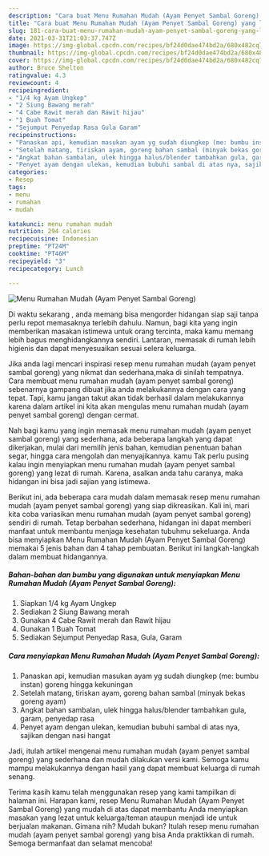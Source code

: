 ```yaml
---
description: "Cara buat Menu Rumahan Mudah (Ayam Penyet Sambal Goreng) yang lezat Untuk Jualan"
title: "Cara buat Menu Rumahan Mudah (Ayam Penyet Sambal Goreng) yang lezat Untuk Jualan"
slug: 181-cara-buat-menu-rumahan-mudah-ayam-penyet-sambal-goreng-yang-lezat-untuk-jualan
date: 2021-03-31T21:03:37.747Z
image: https://img-global.cpcdn.com/recipes/bf24d0dae474bd2a/680x482cq70/menu-rumahan-mudah-ayam-penyet-sambal-goreng-foto-resep-utama.jpg
thumbnail: https://img-global.cpcdn.com/recipes/bf24d0dae474bd2a/680x482cq70/menu-rumahan-mudah-ayam-penyet-sambal-goreng-foto-resep-utama.jpg
cover: https://img-global.cpcdn.com/recipes/bf24d0dae474bd2a/680x482cq70/menu-rumahan-mudah-ayam-penyet-sambal-goreng-foto-resep-utama.jpg
author: Bruce Shelton
ratingvalue: 4.3
reviewcount: 4
recipeingredient:
- "1/4 kg Ayam Ungkep"
- "2 Siung Bawang merah"
- "4 Cabe Rawit merah dan Rawit hijau"
- "1 Buah Tomat"
- "Sejumput Penyedap Rasa Gula Garam"
recipeinstructions:
- "Panaskan api, kemudian masukan ayam yg sudah diungkep (me: bumbu instan) goreng hingga kekuningan"
- "Setelah matang, tiriskan ayam, goreng bahan sambal (minyak bekas goreng ayam)"
- "Angkat bahan sambalan, ulek hingga halus/blender tambahkan gula, garam, penyedap rasa"
- "Penyet ayam dengan ulekan, kemudian bubuhi sambal di atas nya, sajikan dengan nasi hangat"
categories:
- Resep
tags:
- menu
- rumahan
- mudah

katakunci: menu rumahan mudah 
nutrition: 294 calories
recipecuisine: Indonesian
preptime: "PT24M"
cooktime: "PT46M"
recipeyield: "3"
recipecategory: Lunch

---
```



![Menu Rumahan Mudah (Ayam Penyet Sambal Goreng)](https://img-global.cpcdn.com/recipes/bf24d0dae474bd2a/680x482cq70/menu-rumahan-mudah-ayam-penyet-sambal-goreng-foto-resep-utama.jpg)

Di waktu  sekarang , anda memang bisa mengorder hidangan siap saji tanpa perlu repot memasaknya terlebih dahulu. Namun, bagi kita yang ingin memberikan masakan istimewa untuk orang tercinta, maka kamu memang lebih bagus menghidangkannya sendiri. Lantaran, memasak di rumah lebih higienis dan dapat menyesuaikan sesuai selera keluarga.

Jika anda lagi mencari inspirasi resep menu rumahan mudah (ayam penyet sambal goreng) yang nikmat dan sederhana,maka di sinilah tempatnya. Cara membuat menu rumahan mudah (ayam penyet sambal goreng)  sebenarnya gampang dibuat jika anda melakukannya dengan cara yang tepat. Tapi, kamu jangan takut akan tidak berhasil dalam melakukannya 
karena dalam artikel ini kita akan mengulas menu rumahan mudah (ayam penyet sambal goreng) dengan cermat.  



Nah bagi kamu yang ingin memasak menu rumahan mudah (ayam penyet sambal goreng) yang sederhana, ada beberapa langkah yang dapat dikerjakan, mulai dari memilih jenis bahan, kemudian penentuan bahan segar, hingga cara mengolah dan menyajikannya. kamu Tak perlu pusing kalau ingin menyiapkan menu rumahan mudah (ayam penyet sambal goreng) yang lezat di rumah. Karena, asalkan anda  tahu caranya, maka hidangan ini bisa jadi sajian yang istimewa.

Berikut ini, ada beberapa cara mudah dalam memasak resep menu rumahan mudah (ayam penyet sambal goreng) yang siap dikreasikan. Kali ini, mari kita coba variasikan menu rumahan mudah (ayam penyet sambal goreng) sendiri di rumah. Tetap berbahan sederhana, hidangan ini dapat memberi manfaat untuk membantu menjaga kesehatan tubuhmu sekeluarga. Anda bisa menyiapkan Menu Rumahan Mudah (Ayam Penyet Sambal Goreng) memakai 5 jenis bahan dan 4 tahap pembuatan. Berikut ini langkah-langkah dalam membuat hidangannya.

<!--inarticleads1-->

##### Bahan-bahan dan bumbu yang digunakan untuk menyiapkan Menu Rumahan Mudah (Ayam Penyet Sambal Goreng):

1. Siapkan 1/4 kg Ayam Ungkep
1. Sediakan 2 Siung Bawang merah
1. Gunakan 4 Cabe Rawit merah dan Rawit hijau
1. Gunakan 1 Buah Tomat
1. Sediakan Sejumput Penyedap Rasa, Gula, Garam




<!--inarticleads2-->

##### Cara menyiapkan Menu Rumahan Mudah (Ayam Penyet Sambal Goreng):

1. Panaskan api, kemudian masukan ayam yg sudah diungkep (me: bumbu instan) goreng hingga kekuningan
1. Setelah matang, tiriskan ayam, goreng bahan sambal (minyak bekas goreng ayam)
1. Angkat bahan sambalan, ulek hingga halus/blender tambahkan gula, garam, penyedap rasa
1. Penyet ayam dengan ulekan, kemudian bubuhi sambal di atas nya, sajikan dengan nasi hangat




Jadi, itulah artikel mengenai  menu rumahan mudah (ayam penyet sambal goreng)  yang sederhana dan mudah dilakukan versi kami. Semoga kamu mampu melakukannya dengan hasil yang dapat membuat keluarga di rumah senang. 

Terima kasih kamu telah menggunakan resep yang kami tampilkan di halaman ini. Harapan kami, resep  Menu Rumahan Mudah (Ayam Penyet Sambal Goreng) yang mudah di atas dapat membantu Anda menyiapkan masakan yang lezat untuk keluarga/teman ataupun menjadi ide untuk berjualan makanan. Gimana nih? Mudah bukan? Itulah resep menu rumahan mudah (ayam penyet sambal goreng) yang bisa Anda praktikkan di rumah. Semoga bermanfaat dan selamat mencoba!

